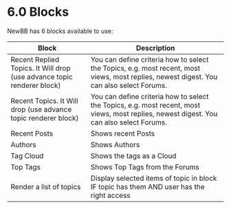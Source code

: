 # 6.0 Blocks

NewBB has 6 blocks available to use:

|Block|Description|
|---|---|
|Recent Replied Topics. It Will drop (use advance topic renderer block)|You can define criteria  how to select the Topics, e.g. most recent, most views, most replies, newest digest. You can also select Forums. |
|Recent Topics. It Will drop (use advance topic renderer block)|You can define criteria  how to select the Topics, e.g. most recent, most views, most replies, newest digest. You can also select Forums.  |
|Recent Posts|Shows recent Posts|
|Authors|Shows Authors |
|Tag Cloud|Shows the tags as a Cloud|
|Top Tags|Shows Top Tags from the Forums|
|Render a list of topics|Display selected items of topic in block IF topic has them AND user has the right access |